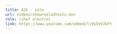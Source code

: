 ```yaml
---
title: A2h - solo
url: videos/showreela2hsolo.mov
role: (chef electro)
link: https://www.youtube.com/embed/li9s5VeJkFY
---
```

